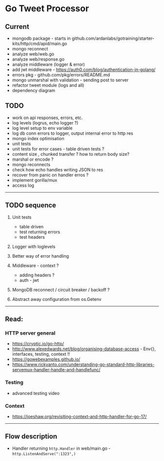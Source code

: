 # Go Tweet Processor

## Current

* mongodb package - starts in github.com/ardanlabs/gotraining/starter-kits/http/cmd/apid/main.go
* mongo reconnect
* analyze web/web.go
* analyze web/response.go
* analyze middleware (logger & error)
* add jwt middleware - https://auth0.com/blog/authentication-in-golang/
* errors pkg - github.com/pkg/errors/README.md
* mongo unmarshal with validation - sending post to server
* refactor tweet module (logs and all)
* dependency diagram

## TODO

* work on api responses, errors, etc.
* log levels (logrus, echo logger ?)
* log level setup to env variable
* log db conn errors to logger, output internal error to http res
* mongo index optimisation
* unit tests
* unit tests for error cases - table driven tests ?
* content size , chunked transfer ? how to return body size?
* marshal or encode ?
* mongo reconnects
* check how echo handles writing JSON to res
* recover from panic on handler erros ?
* implement gorilla/mux
* access log


---

## TODO sequence

1. Unit tests
    * table driven
    * test returning errors
    * test headers

2. Logger with loglevels

3. Better way of error handling

4. Middleware - context ?
    * adding headers ?
    * auth - jwt

5. MongoDB reconnect / circuit breaker / backoff ?

6. Abstract away configuration from os.Getenv



---
## Read:

### HTTP server general

* https://cryptic.io/go-http/
* http://www.alexedwards.net/blog/organising-database-access - Env{}, interfaces, testing, context !!
* https://gowebexamples.github.io/
* https://www.rickyanto.com/understanding-go-standard-http-libraries-servemux-handler-handle-and-handlefunc/

### Testing

* advanced testing video

### Context

* https://joeshaw.org/revisiting-context-and-http-handler-for-go-17/


---

## Flow description

* Handler returning `http.Handler` in web/main.go - `http.ListenAndServe(":1323",)`